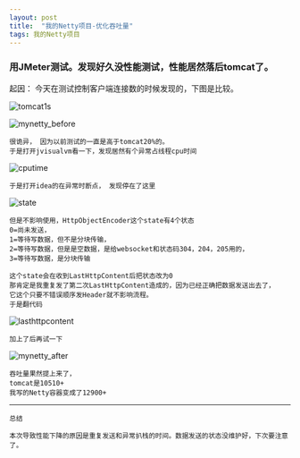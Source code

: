 ```yaml
---
layout: post
title:  "我的Netty项目-优化吞吐量"
tags: 我的Netty项目
---
```


### 用JMeter测试。发现好久没性能测试，性能居然落后tomcat了。
    
起因： 今天在测试控制客户端连接数的时候发现的，下图是比较。

![tomcat1s](//zihaoapi.cn/static/cdn/postimg/tomcat1s.png)

![mynetty_before](//zihaoapi.cn/static/cdn/postimg/mynetty_before.png)
    
    很诡异， 因为以前测试的一直是高于tomcat20%的。
    于是打开jvisualvm看一下，发现居然有个异常占线程cpu时间

![cputime](//zihaoapi.cn/static/cdn/postimg/cputime.png)

    于是打开idea的在异常时断点， 发现停在了这里

![state](//zihaoapi.cn/static/cdn/postimg/state.jpg)
    
    但是不影响使用，HttpObjectEncoder这个state有4个状态
    0=尚未发送，
    1=等待写数据，但不是分块传输，
    2=等待写数据，但是是空数据，是给websocket和状态码304，204，205用的，
    3=等待写数据，是分块传输

    这个state会在收到LastHttpContent后把状态改为0
    那肯定是我重复发了第二次LastHttpContent造成的，因为已经正确把数据发送出去了，
    它这个只要不错误顺序发Header就不影响流程。
    于是翻代码

![lasthttpcontent](//zihaoapi.cn/static/cdn/postimg/lasthttpcontent.png)

    加上了后再试一下

![mynetty_after](//zihaoapi.cn/static/cdn/postimg/mynetty_after.png)

    吞吐量果然提上来了，
    tomcat是10510+
    我写的Netty容器变成了12900+


---
    
    总结
    
    本次导致性能下降的原因是重复发送和异常扒栈的时间。数据发送的状态没维护好，下次要注意了。
